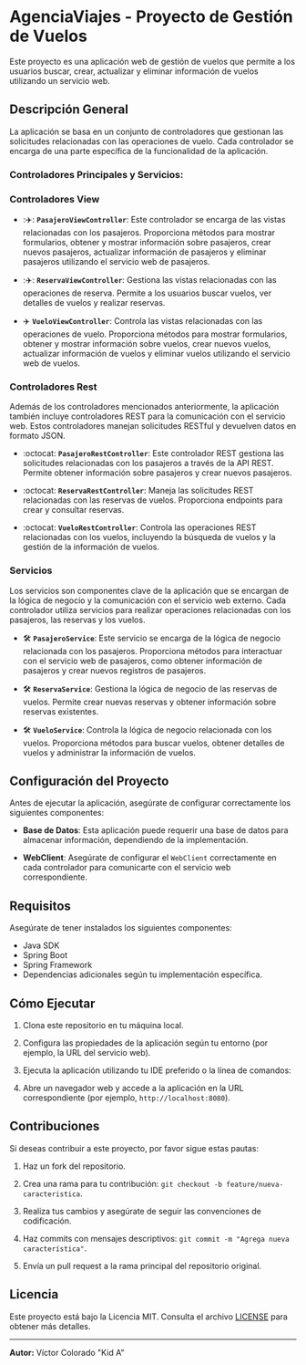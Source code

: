 # AgenciaViajes - Proyecto de Gestión de Vuelos

Este proyecto es una aplicación web de gestión de vuelos que permite a los usuarios buscar, crear, actualizar y eliminar información de vuelos utilizando un servicio web.

## Descripción General

La aplicación se basa en un conjunto de controladores que gestionan las solicitudes relacionadas con las operaciones de vuelo. Cada controlador se encarga de una parte específica de la funcionalidad de la aplicación.

### Controladores Principales y Servicios:

### Controladores View

- :✈️: **`PasajeroViewController`**: Este controlador se encarga de las vistas relacionadas con los pasajeros. Proporciona métodos para mostrar formularios, obtener y mostrar información sobre pasajeros, crear nuevos pasajeros, actualizar información de pasajeros y eliminar pasajeros utilizando el servicio web de pasajeros.

- :✈️: **`ReservaViewController`**: Gestiona las vistas relacionadas con las operaciones de reserva. Permite a los usuarios buscar vuelos, ver detalles de vuelos y realizar reservas.

- :airplane: **`VueloViewController`**: Controla las vistas relacionadas con las operaciones de vuelo. Proporciona métodos para mostrar formularios, obtener y mostrar información sobre vuelos, crear nuevos vuelos, actualizar información de vuelos y eliminar vuelos utilizando el servicio web de vuelos.


### Controladores Rest

Además de los controladores mencionados anteriormente, la aplicación también incluye controladores REST para la comunicación con el servicio web. Estos controladores manejan solicitudes RESTful y devuelven datos en formato JSON.

- :octocat: **`PasajeroRestController`**: Este controlador REST gestiona las solicitudes relacionadas con los pasajeros a través de la API REST. Permite obtener información sobre pasajeros y crear nuevos pasajeros.

- :octocat: **`ReservaRestController`**: Maneja las solicitudes REST relacionadas con las reservas de vuelos. Proporciona endpoints para crear y consultar reservas.

- :octocat: **`VueloRestController`**: Controla las operaciones REST relacionadas con los vuelos, incluyendo la búsqueda de vuelos y la gestión de la información de vuelos.

### Servicios

Los servicios son componentes clave de la aplicación que se encargan de la lógica de negocio y la comunicación con el servicio web externo. Cada controlador utiliza servicios para realizar operaciones relacionadas con los pasajeros, las reservas y los vuelos.

- :hammer_and_wrench: **`PasajeroService`**: Este servicio se encarga de la lógica de negocio relacionada con los pasajeros. Proporciona métodos para interactuar con el servicio web de pasajeros, como obtener información de pasajeros y crear nuevos registros de pasajeros.

- :hammer_and_wrench: **`ReservaService`**: Gestiona la lógica de negocio de las reservas de vuelos. Permite crear nuevas reservas y obtener información sobre reservas existentes.

- :hammer_and_wrench: **`VueloService`**: Controla la lógica de negocio relacionada con los vuelos. Proporciona métodos para buscar vuelos, obtener detalles de vuelos y administrar la información de vuelos.

## Configuración del Proyecto

Antes de ejecutar la aplicación, asegúrate de configurar correctamente los siguientes componentes:

- **Base de Datos**: Esta aplicación puede requerir una base de datos para almacenar información, dependiendo de la implementación.

- **WebClient**: Asegúrate de configurar el `WebClient` correctamente en cada controlador para comunicarte con el servicio web correspondiente.

## Requisitos

Asegúrate de tener instalados los siguientes componentes:

- Java SDK
- Spring Boot
- Spring Framework
- Dependencias adicionales según tu implementación específica.

## Cómo Ejecutar

1. Clona este repositorio en tu máquina local.

2. Configura las propiedades de la aplicación según tu entorno (por ejemplo, la URL del servicio web).

3. Ejecuta la aplicación utilizando tu IDE preferido o la línea de comandos:


4. Abre un navegador web y accede a la aplicación en la URL correspondiente (por ejemplo, `http://localhost:8080`).

## Contribuciones

Si deseas contribuir a este proyecto, por favor sigue estas pautas:

1. Haz un fork del repositorio.

2. Crea una rama para tu contribución: `git checkout -b feature/nueva-caracteristica`.

3. Realiza tus cambios y asegúrate de seguir las convenciones de codificación.

4. Haz commits con mensajes descriptivos: `git commit -m "Agrega nueva característica"`.

5. Envía un pull request a la rama principal del repositorio original.

## Licencia

Este proyecto está bajo la Licencia MIT. Consulta el archivo [LICENSE](LICENSE) para obtener más detalles.

---

**Autor:** Víctor Colorado "Kid A"
